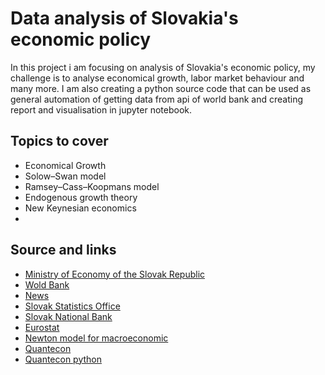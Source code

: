 # Data analysis of Slovakia's economic policy

In this project i am focusing on analysis of Slovakia's economic policy, 
my challenge is to analyse economical growth, labor market behaviour and many more. 
I am also creating a python source code that can be used as general automation of 
getting data from api of world bank and creating report and visualisation in jupyter notebook.

## Topics to cover
- Economical Growth
- Solow–Swan model
- Ramsey–Cass–Koopmans model
- Endogenous growth theory
- New Keynesian economics
- 
## Source and links
- [Ministry of Economy of the Slovak Republic](https://www.mhsr.sk/)
- [Wold Bank](https://data.worldbank.org/country/slovak-republic)
- [News](https://dennikn.sk/ekonomika/)
- [Slovak Statistics Office](https://slovak.statistics.sk/wps/portal/ext/themes/demography/population/indicators/)
- [Slovak National Bank](https://www.nbs.sk/en/statistics)
- [Eurostat](https://ec.europa.eu/eurostat/web/main/home)
- [Newton model for macroeconomic](https://python.quantecon.org/newton_method.html)
- [Quantecon](https://quantecon.org/)
- [Quantecon python](https://python.quantecon.org/intro.html)